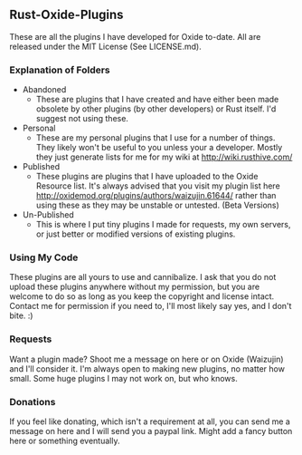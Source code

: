 ## Rust-Oxide-Plugins
These are all the plugins I have developed for Oxide to-date. All are released under the MIT License (See LICENSE.md).

### Explanation of Folders
* Abandoned
    - These are plugins that I have created and have either been made obsolete by other plugins (by other developers) or Rust itself. I'd suggest not using these.
* Personal
    - These are my personal plugins that I use for a number of things. They likely won't be useful to you unless your a developer. Mostly they just generate lists for me for my wiki at http://wiki.rusthive.com/
* Published
    - These plugins are plugins that I have uploaded to the Oxide Resource list. It's always advised that you visit my plugin list here http://oxidemod.org/plugins/authors/waizujin.61644/ rather than using these as they may be unstable or untested. (Beta Versions)
* Un-Published
    - This is where I put tiny plugins I made for requests, my own servers, or just better or modified versions of existing plugins.

### Using My Code
These plugins are all yours to use and cannibalize. I ask that you do not upload these plugins anywhere without my permission, but you are welcome to do so as long as you keep the copyright and license intact. Contact me for permission if you need to, I'll most likely say yes, and I don't bite. :)

### Requests
Want a plugin made? Shoot me a message on here or on Oxide (Waizujin) and I'll consider it. I'm always open to making new plugins, no matter how small. Some huge plugins I may not work on, but who knows.

### Donations
If you feel like donating, which isn't a requirement at all, you can send me a message on here and I will send you a paypal link. Might add a fancy button here or something eventually.
